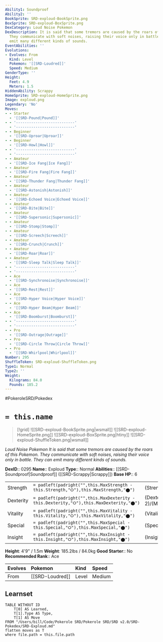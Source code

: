 ```yaml
---
Ability1: Soundproof
Ability2: ''
BookSprite: SRD-exploud-BookSprite.png
BoxSprite: SRD-exploud-BoxSprite.png
DexCategory: Loud Noise Pokemon
DexDescription: It is said that some tremors are caused by the roars of this Pokemon.
  They communicate with soft noises, raising their voice only in battle. They can
  emit many different kinds of sounds.
EventAbilities: ''
Evolutions:
- Evolves: From
  Kind: Level
  Pokemon: '[[SRD-Loudred]]'
  Speed: Medium
GenderType: ''
Height:
  Feet: 4.9
  Meters: 1.5
HiddenAbility: Scrappy
HomeSprite: SRD-exploud-HomeSprite.png
Image: exploud.png
Legendary: 'No'
Moves:
- - Starter
  - '[[SRD-Pound|Pound]]'
- - '---------------------------'
  - '---------------------------'
- - Beginner
  - '[[SRD-Uproar|Uproar]]'
- - Beginner
  - '[[SRD-Howl|Howl]]'
- - '---------------------------'
  - '---------------------------'
- - Amateur
  - '[[SRD-Ice Fang|Ice Fang]]'
- - Amateur
  - '[[SRD-Fire Fang|Fire Fang]]'
- - Amateur
  - '[[SRD-Thunder Fang|Thunder Fang]]'
- - Amateur
  - '[[SRD-Astonish|Astonish]]'
- - Amateur
  - '[[SRD-Echoed Voice|Echoed Voice]]'
- - Amateur
  - '[[SRD-Bite|Bite]]'
- - Amateur
  - '[[SRD-Supersonic|Supersonic]]'
- - Amateur
  - '[[SRD-Stomp|Stomp]]'
- - Amateur
  - '[[SRD-Screech|Screech]]'
- - Amateur
  - '[[SRD-Crunch|Crunch]]'
- - Amateur
  - '[[SRD-Roar|Roar]]'
- - Amateur
  - '[[SRD-Sleep Talk|Sleep Talk]]'
- - '---------------------------'
  - '---------------------------'
- - Ace
  - '[[SRD-Synchronoise|Synchronoise]]'
- - Ace
  - '[[SRD-Rest|Rest]]'
- - Ace
  - '[[SRD-Hyper Voice|Hyper Voice]]'
- - Ace
  - '[[SRD-Hyper Beam|Hyper Beam]]'
- - Ace
  - '[[SRD-Boomburst|Boomburst]]'
- - '---------------------------'
  - '---------------------------'
- - Pro
  - '[[SRD-Outrage|Outrage]]'
- - Pro
  - '[[SRD-Circle Throw|Circle Throw]]'
- - Pro
  - '[[SRD-Whirlpool|Whirlpool]]'
Number: 295
ShuffleToken: SRD-exploud-ShuffleToken.png
Type1: Normal
Type2: ''
Weight:
  Kilograms: 84.0
  Pounds: 185.2
---
```


#PokeroleSRD/Pokedex

# `= this.name`

> [!grid]
> ![[SRD-exploud-BookSprite.png|wsmall]]
> ![[SRD-exploud-HomeSprite.png]]
> ![[SRD-exploud-BoxSprite.png|htiny]]
> ![[SRD-exploud-ShuffleToken.png|wsmall]]


*Loud Noise Pokemon*
*It is said that some tremors are caused by the roars of this Pokemon. They communicate with soft noises, raising their voice only in battle. They can emit many different kinds of sounds.*

**DexID**:: 0295
**Name**:: Exploud
**Type**:: Normal
**Abilities**:: [[SRD-Soundproof|Soundproof]] ([[SRD-Scrappy|Scrappy]])
**Base HP**:: 6

|           |                                                                                        |                                          |
| --------- | -------------------------------------------------------------------------------------- | ---------------------------------------- |
| Strength  | `= padleft(padright("",this.MaxStrength - this.Strength,"⭘"),this.MaxStrength,"⬤")`    | (Strength::2)/(MaxStrength::5)   |
| Dexterity | `= padleft(padright("",this.MaxDexterity - this.Dexterity,"⭘"),this.MaxDexterity,"⬤")` | (Dexterity:: 2)/(MaxDexterity::4) |
| Vitality  | `= padleft(padright("",this.MaxVitality - this.Vitality,"⭘"),this.MaxVitality,"⬤")`    | (Vitality::1)/(MaxVitality::4)   |
| Special   | `= padleft(padright("",this.MaxSpecial - this.Special,"⭘"),this.MaxSpecial,"⬤")`       | (Special::2)/(MaxSpecial::5)     |
| Insight   | `= padleft(padright("",this.MaxInsight - this.Insight,"⭘"),this.MaxInsight,"⬤")`       | (Insight::2)/(MaxInsight::5)     |

**Height**: 4'9" / 1.5m
**Weight**: 185.2lbs / 84.0kg
**Good Starter**:: No
**Recommended Rank**:: Ace

| Evolves   | Pokemon         | Kind   | Speed   |
|:----------|:----------------|:-------|:--------|
| From      | [[SRD-Loudred]] | Level  | Medium  |

## Learnset

```dataview
TABLE WITHOUT ID
    T[0] AS Learned,
    T[1].Type AS Type,
    T[1] AS Move
FROM "/Users/bill/Code/Pokerole SRD/Pokerole SRD/SRD v2.0/SRD-Pokedex/SRD-Exploud.md"
flatten moves as T
where file.path = this.file.path
```
